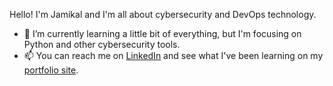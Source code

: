 Hello! I'm Jamikal and I'm all about cybersecurity and DevOps technology.
- 🌱 I’m currently learning a little bit of everything, but I'm focusing on Python and other cybersecurity tools.
- 📫 You can reach me on [LinkedIn](https://www.linkedin.com/in/jamikal-hall/) and see what I've been learning on my [portfolio site](https://jamikal.xyz).

<!---
JamikalHall/JamikalHall is a ✨ special ✨ repository because its `README.md` (this file) appears on your GitHub profile.
You can click the Preview link to take a look at your changes.
--->
